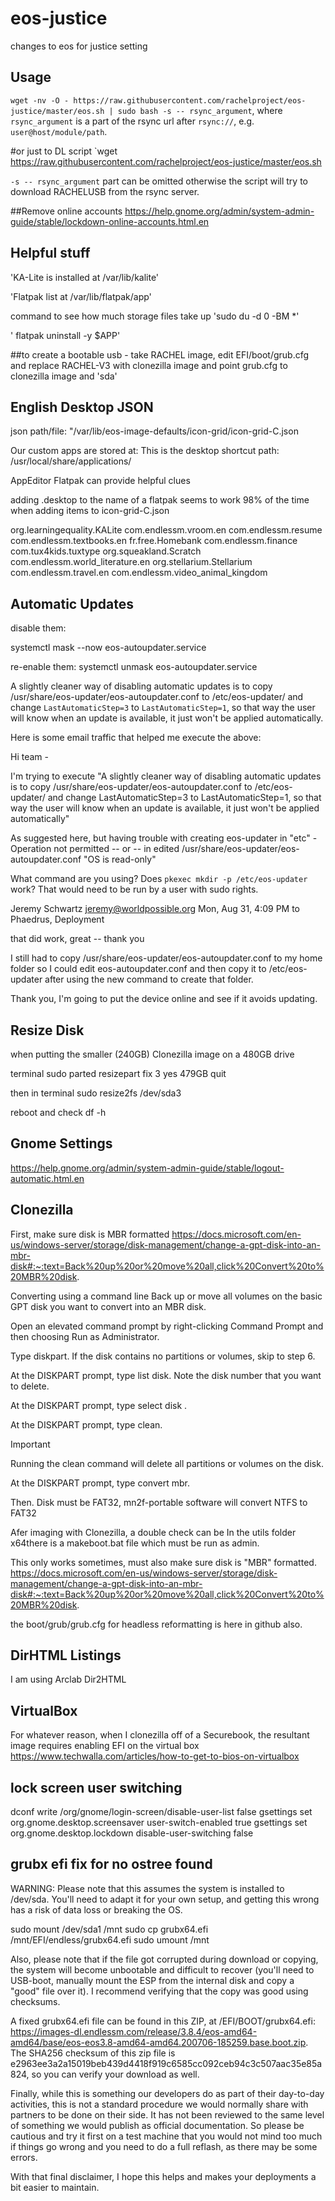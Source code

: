 # eos-justice
changes to eos for justice setting

## Usage
`wget -nv -O - https://raw.githubusercontent.com/rachelproject/eos-justice/master/eos.sh | sudo bash -s -- rsync_argument`,
where `rsync_argument` is a part of the rsync url after `rsync://`, e.g. `user@host/module/path`.

#or just to DL script
`wget https://raw.githubusercontent.com/rachelproject/eos-justice/master/eos.sh

`-s -- rsync_argument` part can be omitted otherwise the script will try to download RACHELUSB from the rsync server.

##Remove online accounts
https://help.gnome.org/admin/system-admin-guide/stable/lockdown-online-accounts.html.en

## Helpful stuff
'KA-Lite is installed at /var/lib/kalite'

'Flatpak list at /var/lib/flatpak/app'

command to see how much storage files take up 'sudo du -d 0 -BM *'

' flatpak uninstall -y $APP'

##to create a bootable usb - take RACHEL image, edit EFI/boot/grub.cfg and replace RACHEL-V3 with clonezilla image and point grub.cfg to clonezilla image and 'sda'



## English Desktop JSON

json path/file: "/var/lib/eos-image-defaults/icon-grid/icon-grid-C.json

Our custom apps are stored at:
This is the desktop shortcut path: /usr/local/share/applications/

AppEditor Flatpak can provide helpful clues

adding .desktop to the name of a flatpak seems to work 98% of the time when adding items to icon-grid-C.json

org.learningequality.KALite
com.endlessm.vroom.en
com.endlessm.resume
com.endlessm.textbooks.en
fr.free.Homebank 
com.endlessm.finance
com.tux4kids.tuxtype
org.squeakland.Scratch
com.endlessm.world_literature.en
org.stellarium.Stellarium
com.endlessm.travel.en
com.endlessm.video_animal_kingdom

## Automatic Updates
disable them:

systemctl mask --now eos-autoupdater.service

re-enable them:
systemctl unmask eos-autoupdater.service

A slightly cleaner way of disabling automatic updates is to copy /usr/share/eos-updater/eos-autoupdater.conf to /etc/eos-updater/ and change `LastAutomaticStep=3` to `LastAutomaticStep=1`, so that way the user will know when an update is available, it just won't be applied automatically.

Here is some email traffic that helped me execute the above:

Hi team -

I'm trying to execute "A slightly cleaner way of disabling automatic updates is to copy /usr/share/eos-updater/eos-autoupdater.conf to /etc/eos-updater/ and change LastAutomaticStep=3 to LastAutomaticStep=1, so that way the user will know when an update is available, it just won't be applied automatically"
  
As suggested here, but having trouble with creating eos-updater in "etc" - Operation not permitted -- or -- in edited /usr/share/eos-updater/eos-autoupdater.conf "OS is read-only" 

What command are you using? Does `pkexec mkdir -p /etc/eos-updater` work? That would need to be run by a user with sudo rights.


Jeremy Schwartz <jeremy@worldpossible.org>
Mon, Aug 31, 4:09 PM
to Phaedrus, Deployment

that did work, great -- thank you

I still had to copy /usr/share/eos-updater/eos-autoupdater.conf to my home folder so I could edit eos-autoupdater.conf and then copy it to /etc/eos-updater after using the new command to create that folder. 

Thank you, I'm going to put the device online and see if it avoids updating.



## Resize Disk
when putting the smaller (240GB) Clonezilla image on a 480GB drive

terminal
sudo parted
resizepart
fix
3
yes
479GB
quit

then in terminal
sudo resize2fs /dev/sda3

reboot and check df -h

## Gnome Settings
https://help.gnome.org/admin/system-admin-guide/stable/logout-automatic.html.en

## Clonezilla
First, make sure disk is MBR formatted https://docs.microsoft.com/en-us/windows-server/storage/disk-management/change-a-gpt-disk-into-an-mbr-disk#:~:text=Back%20up%20or%20move%20all,click%20Convert%20to%20MBR%20disk.

Converting using a command line
Back up or move all volumes on the basic GPT disk you want to convert into an MBR disk.

Open an elevated command prompt by right-clicking Command Prompt and then choosing Run as Administrator.

Type diskpart. If the disk contains no partitions or volumes, skip to step 6.

At the DISKPART prompt, type list disk. Note the disk number that you want to delete.

At the DISKPART prompt, type select disk <disknumber>.

At the DISKPART prompt, type clean.

 Important

Running the clean command will delete all partitions or volumes on the disk.

At the DISKPART prompt, type convert mbr.

Then. Disk must be FAT32, mn2f-portable software will convert NTFS to FAT32

Afer imaging with Clonezilla, a double check can be In the utils folder x64there is a makeboot.bat file which must be run as admin.

This only works sometimes, must also make sure disk is "MBR" formatted. https://docs.microsoft.com/en-us/windows-server/storage/disk-management/change-a-gpt-disk-into-an-mbr-disk#:~:text=Back%20up%20or%20move%20all,click%20Convert%20to%20MBR%20disk.

the boot/grub/grub.cfg for headless reformatting is here in github also.

## DirHTML Listings
I am using Arclab Dir2HTML

## VirtualBox 
For whatever reason, when I clonezilla off of a Securebook, the resultant image requires enabling EFI on the virtual box https://www.techwalla.com/articles/how-to-get-to-bios-on-virtualbox


## lock screen user switching
dconf write /org/gnome/login-screen/disable-user-list false
gsettings set org.gnome.desktop.screensaver user-switch-enabled true
gsettings set org.gnome.desktop.lockdown disable-user-switching false

## grubx efi fix for no ostree found
WARNING: Please note that this assumes the system is installed to /dev/sda. You'll need to adapt it for your own setup, and getting this wrong has a risk of data loss or breaking the OS.

sudo mount /dev/sda1 /mnt
sudo cp grubx64.efi /mnt/EFI/endless/grubx64.efi
sudo umount /mnt

Also, please note that if the file got corrupted during download or copying, the system will become unbootable and difficult to recover (you'll need to USB-boot, manually mount the ESP from the internal disk and copy a "good" file over it). I recommend verifying that the copy was good using checksums.

A fixed grubx64.efi file can be found in this ZIP, at /EFI/BOOT/grubx64.efi: https://images-dl.endlessm.com/release/3.8.4/eos-amd64-amd64/base/eos-eos3.8-amd64-amd64.200706-185259.base.boot.zip. The SHA256 checksum of this zip file is e2963ee3a2a15019beb439d4418f919c6585cc092ceb94c3c507aac35e85a824, so you can verify your download as well.

Finally, while this is something our developers do as part of their day-to-day activities, this is not a standard procedure we would normally share with partners to be done on their side. It has not been reviewed to the same level of something we would publish as official documentation. So please be cautious and try it first on a test machine that you would not mind too much if things go wrong and you need to do a full reflash, as there may be some errors.

With that final disclaimer, I hope this helps and makes your deployments a bit easier to maintain.
